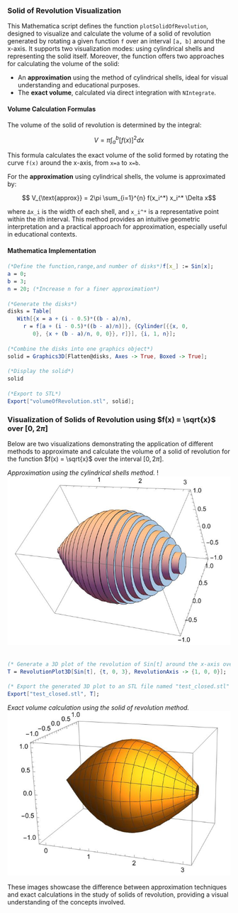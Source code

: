 ### Solid of Revolution Visualization

This Mathematica script defines the function `plotSolidOfRevolution`, designed to visualize and calculate the volume of a solid of revolution generated by rotating a given function `f` over an interval `[a, b]` around the x-axis. It supports two visualization modes: using cylindrical shells and representing the solid itself. Moreover, the function offers two approaches for calculating the volume of the solid:

- An **approximation** using the method of cylindrical shells, ideal for visual understanding and educational purposes.
- The **exact volume**, calculated via direct integration with `NIntegrate`.

#### Volume Calculation Formulas

The volume of the solid of revolution is determined by the integral:

$$ V = \pi \int_{a}^{b} [f(x)]^2 dx $$

This formula calculates the exact volume of the solid formed by rotating the curve `f(x)` around the x-axis, from `x=a` to `x=b`.

For the **approximation** using cylindrical shells, the volume is approximated by:


```math
 V_{\text{approx}} = 2\pi \sum_{i=1}^{n} f(x_i^*) x_i^* \Delta x
```


where `Δx_i` is the width of each shell, and `x_i^*` is a representative point within the ith interval. This method provides an intuitive geometric interpretation and a practical approach for approximation, especially useful in educational contexts.

#### Mathematica Implementation


```mathematica
(*Define the function,range,and number of disks*)f[x_] := Sin[x];
a = 0;
b = 3;
n = 20; (*Increase n for a finer approximation*)

(*Generate the disks*)
disks = Table[
   With[{x = a + (i - 0.5)*((b - a)/n), 
     r = f[a + (i - 0.5)*((b - a)/n)]}, {Cylinder[{{x, 0, 
        0}, {x + (b - a)/n, 0, 0}}, r]}], {i, 1, n}];

(*Combine the disks into one graphics object*)
solid = Graphics3D[Flatten@disks, Axes -> True, Boxed -> True];

(*Display the solid*)
solid

(*Export to STL*)
Export["volumeOfRevolution.stl", solid];
```
### Visualization of Solids of Revolution using $f(x) = \sqrt{x}$ over $[0, 2\pi]$

Below are two visualizations demonstrating the application of different methods to approximate and calculate the volume of a solid of revolution for the function $f(x) = \sqrt{x}$ over the interval $[0, 2\pi]$.

*Approximation using the cylindrical shells method.*
!![Alt text for the image](disk.jpeg)


```mathematica

(* Generate a 3D plot of the revolution of Sin[t] around the x-axis over the interval from t=0 to t=3 *)
T = RevolutionPlot3D[Sin[t], {t, 0, 3}, RevolutionAxis -> {1, 0, 0}];

(* Export the generated 3D plot to an STL file named "test_closed.stl" *)
Export["test_closed.stl", T];

```

*Exact volume calculation using the solid of revolution method.*
![Alt text for the image](revolution3d.jpeg)


These images showcase the difference between approximation techniques and exact calculations in the study of solids of revolution, providing a visual understanding of the concepts involved.





